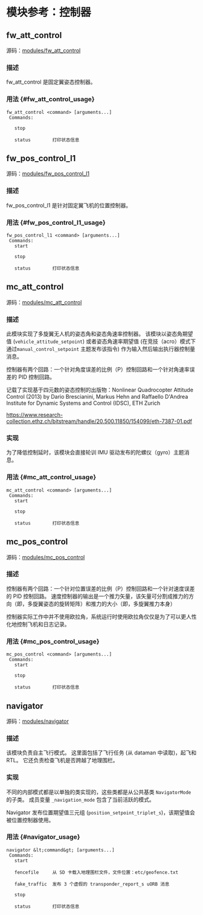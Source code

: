 # 模块参考：控制器

## fw_att_control

源码：[modules/fw_att_control](https://github.com/PX4/Firmware/tree/master/src/modules/fw_att_control)

### 描述

fw_att_control 是固定翼姿态控制器。

### 用法 {#fw_att_control_usage}

    fw_att_control <command> [arguments...]
     Commands:
    
       stop
    
       status        打印状态信息
    

## fw_pos_control_l1

源码：[modules/fw_pos_control_l1](https://github.com/PX4/Firmware/tree/master/src/modules/fw_pos_control_l1)

### 描述

fw_pos_control_l1 是针对固定翼飞机的位置控制器。

### 用法 {#fw_pos_control_l1_usage}

    fw_pos_control_l1 <command> [arguments...]
     Commands:
       start
    
       stop
    
       status        打印状态信息
    

## mc_att_control

源码：[modules/mc_att_control](https://github.com/PX4/Firmware/tree/master/src/modules/mc_att_control)

### 描述

此模块实现了多旋翼无人机的姿态角和姿态角速率控制器。 该模块以姿态角期望值 (`vehicle_attitude_setpoint`) 或者姿态角速率期望值 (在竞技（acro）模式下通过`manual_control_setpoint` 主题发布该指令) 作为输入然后输出执行器控制量消息。

控制器有两个回路：一个针对角度误差的比例（P）控制回路和一个针对角速率误差的 PID 控制回路。

记载了实现基于四元数的姿态控制的出版物：Nonlinear Quadrocopter Attitude Control (2013) by Dario Brescianini, Markus Hehn and Raffaello D'Andrea Institute for Dynamic Systems and Control (IDSC), ETH Zurich

https://www.research-collection.ethz.ch/bitstream/handle/20.500.11850/154099/eth-7387-01.pdf

### 实现

为了降低控制延时，该模块会直接轮训 IMU 驱动发布的陀螺仪（gyro）主题消息。

### 用法 {#mc_att_control_usage}

    mc_att_control <command> [arguments...]
     Commands:
       start
    
       stop
    
       status        打印状态信息
    

## mc_pos_control

源码：[modules/mc_pos_control](https://github.com/PX4/Firmware/tree/master/src/modules/mc_pos_control)

### 描述

控制器有两个回路：一个针对位置误差的比例（P）控制回路和一个针对速度误差的 PID 控制回路。 速度控制器的输出是一个推力矢量，该矢量可分割成推力的方向（即，多旋翼姿态的旋转矩阵）和推力的大小（即，多旋翼推力本身）

控制器实际工作中并不使用欧拉角，系统运行时使用欧拉角仅仅是为了可以更人性化地控制飞机和日志记录。

### 用法 {#mc_pos_control_usage}

    mc_pos_control <command> [arguments...]
     Commands:
       start
    
       stop
    
       status        打印状态信息
    

## navigator

源码：[modules/navigator](https://github.com/PX4/Firmware/tree/master/src/modules/navigator)

### 描述

该模块负责自主飞行模式。 这里面包括了飞行任务 (从 dataman 中读取)，起飞和 RTL。 它还负责检查飞机是否跨越了地理围栏。

### 实现

不同的内部模式都是以单独的类实现的，这些类都是从公共基类 `NavigatorMode` 的子类。 成员变量 `_navigation_mode` 包含了当前活跃的模式。

Navigator 发布位置期望值三元组 (`position_setpoint_triplet_s`)，该期望值会被位置控制器使用。

### 用法 {#navigator_usage}

    navigator &lt;command&gt; [arguments...]
     Commands:
       start
    
       fencefile     从 SD 卡载入地理围栏文件，文件位置：etc/geofence.txt
    
       fake_traffic  发布 3 个虚假的 transponder_report_s uORB 消息
    
       stop
    
       status        打印状态信息